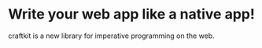 
# Write your web app like a native app!

craftkit is a new library for imperative programming on the web.


